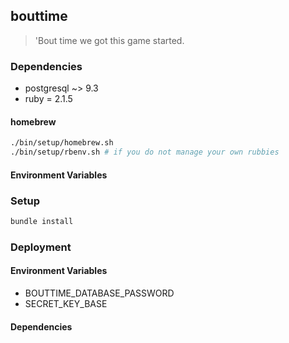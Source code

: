 ## bouttime

> 'Bout time we got this game started.

### Dependencies

* postgresql ~> 9.3
* ruby = 2.1.5

#### homebrew

```bash
./bin/setup/homebrew.sh
./bin/setup/rbenv.sh # if you do not manage your own rubbies
```

#### Environment Variables

### Setup

```bash
bundle install
```

### Deployment

#### Environment Variables

* BOUTTIME_DATABASE_PASSWORD
* SECRET_KEY_BASE

#### Dependencies
